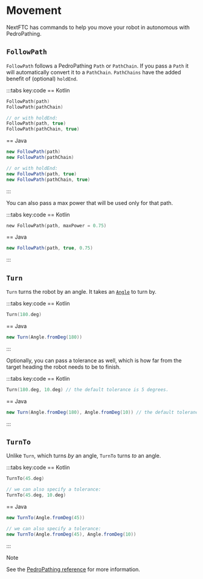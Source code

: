 # Movement

NextFTC has commands to help you move your robot in autonomous with PedroPathing.

## `FollowPath`

`FollowPath` follows a PedroPathing `Path` or `PathChain`. If you pass a `Path` it will automatically convert it to a `PathChain`. `PathChains` have the added benefit of (optional) `holdEnd`.

:::tabs key:code
== Kotlin

```kotlin
FollowPath(path)
FollowPath(pathChain)

// or with holdEnd:
FollowPath(path, true)
FollowPath(pathChain, true)
```

== Java

```java
new FollowPath(path)
new FollowPath(pathChain)

// or with holdEnd:
new FollowPath(path, true)
new FollowPath(pathChain, true)
```

:::

You can also pass a max power that will be used only for that path.

:::tabs key:code
== Kotlin

```kotlin
new FollowPath(path, maxPower = 0.75)
```

== Java

```java
new FollowPath(path, true, 0.75)
```

:::

## `Turn`

`Turn` turns the robot by an angle. It takes an [`Angle`](/concepts/units#angle) to turn by.

:::tabs key:code
== Kotlin

```kotlin
Turn(180.deg)
```

== Java

```java
new Turn(Angle.fromDeg(180))
```

:::

Optionally, you can pass a tolerance as well, which is how far from the target heading the robot needs to be to finish.

:::tabs key:code
== Kotlin

```kotlin
Turn(180.deg, 10.deg) // the default tolerance is 5 degrees.
```

== Java

```java
new Turn(Angle.fromDeg(180), Angle.fromDeg(10)) // the default tolerance is 5 degrees.
```

:::

## `TurnTo`

Unlike `Turn`, which turns *by* an angle, `TurnTo` turns *to* an angle.

:::tabs key:code
== Kotlin

```kotlin
TurnTo(45.deg)

// we can also specify a tolerance:
TurnTo(45.deg, 10.deg)
```

== Java

```java
new TurnTo(Angle.fromDeg(45))

// we can also specify a tolerance:
new TurnTo(Angle.fromDeg(45), Angle.fromDeg(10))
```

:::

> [!NOTE]
> See the [PedroPathing reference](https://nextftc.dev/reference/pedro/com.rowanmcalpin.nextftc.pedro/index.html) for more information.